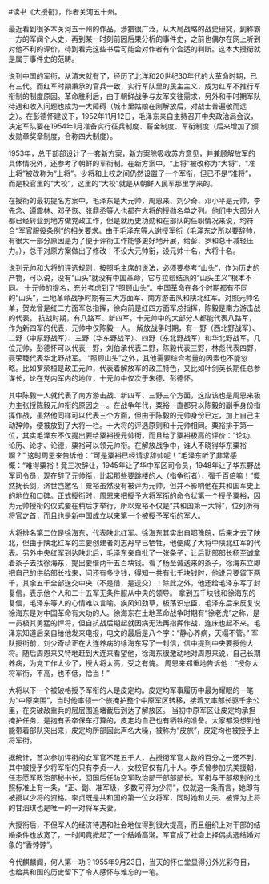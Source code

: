 \#读书《大授衔》，作者关河五十州。

最近看到很多本关河五十州的作品，涉猎很广泛，从大局战略的战史研究，到称霸一方的军阀个人史，再到某一时刻前因后果分析的事件史，之前也偶尔在网上听到对他不利的评价，待到看完这些书后可能会对作者有个合适的判断。这本大授衔就是属于事件史的范畴。

说到中国的军衔，从清末就有了，经历了北洋和20世纪30年代的大革命时期，已有三代。而红军时期秉承的官兵一致，实行军队里的民主主义，成为红军不推行军衔制的制度原因。革命胜利后，由于朝鲜战争与友军交往需求，另外和平时期军队待遇和收入问题也成为一大障碍（城市里姑娘在刚解放后，对战士普遍敬而远之）。在彭德怀建议下，1952年11月12日，毛泽东亲自主持召开中央政治局会议，决定军队要在1954年1月准备实行征兵制度、薪金制度、军衔制度（后来增加了颁发勋章奖章制度，合称四大制度）。

1953年，总干部部设计了一套新方案，新方案除吸收苏方意见，并兼顾解放军的具体情况外，还参考了朝鲜的军衔制。在新方案中，“上将”被改称为“大将”，“准上将”被改称为“上将”。少将和上校之间仍然设置了一个军衔，但已不是“准将”，而是校官里的“大校”，这里的“大校”就是从朝鲜人民军那里学来的。

在授衔的最初提名方案中，毛泽东是大元帅，周恩来、刘少奇、邓小平是元帅，李先念、谭震林、邓子恢、张鼎丞等人也都在大将的授勋名单之列。他们中大部分人都已经转业到地方做党政工作，但是就历史功勋和在部队的任职情况来说，均符合“军官服役条例”的相关要求。由于毛泽东等人谢授军衔（毛泽东之所以要辞帅，有很大一部分原因是为了便于评衔工作能够更好地开展，给彭、罗和总干减轻压力。），总干对原方案做出了修改：不设大元帅衔，设元帅十名，大将十名。 

说到元帅和大将的评选规则，按照毛主席的说法，必须要参考“山头”，作为历史的产物，可以说，没有“山头”就没有中国革命，它与拉帮结派的“山头主义”根本不同。
十元帅的提名，充分考虑到了“照顾山头”。中国革命在各个时期都有不同的“山头”，土地革命战争时期有三大方面军、南方游击队和陕北红军。对照元帅名单，贺龙曾是红二方面军总指挥，徐向前是红四方面军总指挥，陈毅是南方游击战的代表。 抗战时期，有八路军、新四军。十元帅中的大部分人都能代表八路军，作为新四军的代表，元帅中仅陈毅一人。
解放战争时期，有一野（西北野战军）、二野（中原野战军）、三野（华东野战军）、四野（东北野战军）和华北野战军。几位元帅，彭德怀可以代表一野，刘伯承代表二野，陈毅代表三野，林彪代表四野，聂荣臻代表华北野战军。 “照顾山头”之外，其他需要综合考量的因素也不能忽略。比如罗荣桓是政工元帅，代表着解放军的政工特色，又比如叶剑英长期任总参谋长，论在党内军内的地位，十元帅中仅次于朱德、彭德怀。

其中陈毅一人就代表了南方游击战、新四军、三野三个方面，这应该也是周恩来极力主张授陈毅元帅衔的原因之一。在战争年代，粟裕一直都只以陈毅的副手身份指挥作战，虽然他同样可以代表三个方面，但由于陈毅的元帅身份已定，加上自己主动辞帅，便被放到了大将一栏。十大将的评选原则和十元帅相同。粟裕排于第一位，其实毛泽东不仅提出要给粟裕授元帅衔，而且给了粟裕极高的评价：“论功、论历、论才、论德，粟裕可以领元帅衔。在解放战争中，谁人不晓得华东粟裕啊？” 这时周恩来告诉他：“可是粟裕已经请求辞帅呢！”毛泽东听了非常感慨：“难得粟裕！竟三次辞让，1945年让了华中军区司令员，1948年让了华东野战军司令员，现在辞了元帅衔，比起那些要跳楼的人（指争衔者），强千百倍嘛！”慨然抚长剑，济世岂邀名！粟裕虽然没有被评为元帅，但并不影响他在共和国军史上的地位和口碑。正式授衔时，周恩来把授予大将军衔的命令状第一个授予粟裕，因为元帅授衔的仪式要在稍后才举行，所以粟裕不仅是“共和国第一大将”，位列所有将官之首，而且也是新中国成立以来第一个被授予军衔的军人。

大将排名第二位是徐海东，代表陕北红军。徐海东其实出自鄂豫皖，后来才去了陕北，但由于陕北红军的主要创建者刘志丹早已牺牲，他便成了大将中陕北红军的代表。另外中央红军到达陕北后，毛泽东亲自批了一张条子，让后勤部部长杨至诚拿着条子去找徐海东，提出要借两千五百块钱。看了杨至诚送来的条子，徐海东立即把自己的供给部长找来，问还有多少钱，得知一共有七千块钱时，他说只要留下两千，其余五千全部送交中央（不是借，是送交）！除此之外，他还给毛泽东写了封复信，表示他个人和二十五军无条件服从中央的领导。 拿到五千块钱和徐海东的复信，毛泽东等人的心情难以言喻。疾风知劲草，板荡识忠臣，毛泽东后来反复说徐海东是对中国革命有大功的人。徐海东在土地革命战争时期有“徐老虎”之称，是一员极其勇猛的悍将，但自抗战后期起就因病无法再指挥作战，连床也起不来。毛泽东知道后亲自给他发来电报，电文的最后是八个字：“静心养病，天塌不管。” 军队授衔前，刘少奇给正在大连养病的徐海东写了一封信，信中提到中央要授他大将。随后周恩来又特地赶到大连来看望他，徐海东很激动地对周恩来说，自己长期养病，为党工作太少了，授大将太高，受之有愧。 周恩来郑重地告诉他：“授你大将军衔，不高，也不低，恰当！” 

大将以下一个被破格授予军衔的人是皮定均。皮定均军事履历中最为耀眼的一笔为“中原突围”，当时他率领一个旅掩护整个中原军区转移，接着又率部长驱千余公里，在突破敌重兵的层层围追堵截后到达了解放区。 当初中原军区让皮定均承担掩护任务，是抱有丢卒保车打算的，皮定均自己也有牺牲的准备。大家都没想到他能带着部队突出来，皮定均所部因此声名大噪，被称为“皮旅”，皮定均也被授予上将军衔。

据统计，首次参加评衔的女军官不足五千人，占授衔军官人数的百分之一还不到，其中被授予少将军衔的只有李贞一人，女校官仅有几十人。李贞曾参加抗美援朝，任志愿军政治部秘书长，回国后任防空军政治部干部部部长。军衔与干部级别的比照标准上有一条，“正、副、准军级，多数可评为少将”，仅就这一条而言，她即有被授以少将的资格。李贞既是共和国的第一位女将军，同时她和丈夫、被评为上将的甘泗琪也是唯一的一对将军夫妻。

大授衔后，不但军人的经济待遇和社会地位得到很大提高，而且组织上对干部的结婚条件也放宽了，一时间竟掀起了一个结婚高潮。军官成了社会上择偶挑选结婚对象的“香饽饽”。

今代麒麟阁，何人第一功？1955年9月23日，当天的怀仁堂显得分外光彩夺目，也给共和国的历史留下了令人感怀与难忘的一笔。